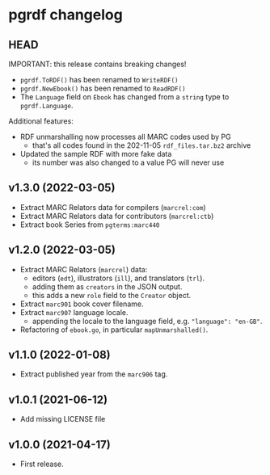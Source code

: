 # pgrdf changelog

## HEAD

IMPORTANT: this release contains breaking changes! 

* `pgrdf.ToRDF()` has been renamed to `WriteRDF()`
* `pgrdf.NewEbook()` has been renamed to `ReadRDF()`
* The `Language` field on `Ebook` has changed from a `string` type to `pgrdf.Language`.

Additional features:

* RDF unmarshalling now processes all MARC codes used by PG
  - that's all codes found in the 202-11-05 `rdf_files.tar.bz2` archive
* Updated the sample RDF with more fake data
  - its number was also changed to a value PG will never use


## v1.3.0 (2022-03-05)

* Extract MARC Relators data for compilers (`marcrel:com`)
* Extract MARC Relators data for contributors (`marcrel:ctb`)
* Extract book Series from `pgterms:marc440`


## v1.2.0 (2022-03-05)

* Extract MARC Relators (`marcrel`) data:
  - editors (`edt`), illustrators (`ill`), and translators (`trl`).
  - adding them as `creators` in the JSON output.
  - this adds a new `role` field to the `Creator` object.
* Extract `marc901` book cover filename.
* Extract `marc907` language locale.
  - appending the locale to the language field, e.g. `"language": "en-GB"`.
* Refactoring of `ebook.go`, in particular `mapUnmarshalled()`.


## v1.1.0 (2022-01-08)

* Extract published year from the `marc906` tag.


## v1.0.1 (2021-06-12)

* Add missing LICENSE file


## v1.0.0 (2021-04-17)

* First release.
